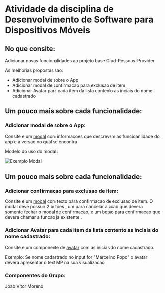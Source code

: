 # Atividade da disciplina de Desenvolvimento de Software para Dispositivos Móveis
  ## No que consite:
  Adicionar novas funcionalidades ao projeto base Crud-Pessoas-Provider
  
  As melhorias propostas sao: 
  
  * Adicionar modal de sobre o App
  * Adicionar modal de confirmacao para exclusao de item
  * Adicionar Avatar para cada item da lista contento as inciais do nome cadastrado
    



  ## Um pouco mais sobre cada funcionalidade:

  ### Adicionar modal de sobre o App:
  Consite e um [modal](https://callstack.github.io/react-native-paper/docs/components/Modal) com informacoes que descrevem as funcioanlidade do app e a versao no qual se encontra 
    
  Modelo do uso do modal :
  
  ![Exemplo Modal](https://callstack.github.io/react-native-paper/screenshots/modal.gif)

   ## Um pouco mais sobre cada funcionalidade:

  ### Adicionar confirmacao para exclusao de item:
  Consite e um [modal](https://callstack.github.io/react-native-paper/docs/components/Modal) com texto para confirmacao de exclusao de item. O modal deve possuir 2 butoes , um para cancelar a acao que devera somente fechar o modal de confirmacao, e um botao para confirmacao que devera chamar a funcao ja existente .

  ### Adicionar Avatar para cada item da lista contento as inciais do nome cadastrado:
  Consite e um componente de [avatar](https://callstack.github.io/react-native-paper/docs/components/Modal) com as inicias do nome cadastrado.

  Exemplo:
  Se nome cadastrado no input for "Marcelino Popo" o avatar devera apresentar o text MP na sua visualizacao 



### Componentes do Grupo:
  Joao Vitor Moreno
